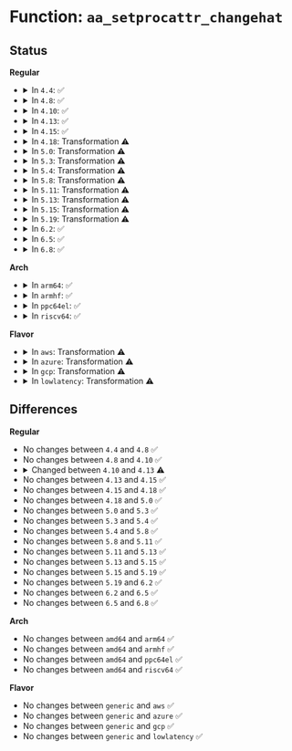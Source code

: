# Function: <code>aa_setprocattr_changehat</code>

## Status
<b>Regular</b>
<ul>
<li>
<details>
<summary>In <code>4.4</code>: ✅</summary>

```c
int aa_setprocattr_changehat(char *args, size_t size, int test);
```

**Collision:** Unique Global

**Inline:** No

**Transformation:** False

**Instances:**

```
In security/apparmor/procattr.c (ffffffff81382fe0)
Location: security/apparmor/procattr.c:105
Inline: False
Direct callers:
  - security/apparmor/lsm.c:apparmor_setprocattr
  - security/apparmor/lsm.c:apparmor_setprocattr
```
**Symbols:**

```
ffffffff81382fe0-ffffffff8138322c: aa_setprocattr_changehat (STB_GLOBAL)
```
</details>
</li>
<li>
<details>
<summary>In <code>4.8</code>: ✅</summary>

```c
int aa_setprocattr_changehat(char *args, size_t size, int test);
```

**Collision:** Unique Global

**Inline:** No

**Transformation:** False

**Instances:**

```
In security/apparmor/procattr.c (ffffffff813bd350)
Location: security/apparmor/procattr.c:105
Inline: False
Direct callers:
  - security/apparmor/lsm.c:apparmor_setprocattr
  - security/apparmor/lsm.c:apparmor_setprocattr
```
**Symbols:**

```
ffffffff813bd350-ffffffff813bd59c: aa_setprocattr_changehat (STB_GLOBAL)
```
</details>
</li>
<li>
<details>
<summary>In <code>4.10</code>: ✅</summary>

```c
int aa_setprocattr_changehat(char *args, size_t size, int test);
```

**Collision:** Unique Global

**Inline:** No

**Transformation:** False

**Instances:**

```
In security/apparmor/procattr.c (ffffffff813d4780)
Location: security/apparmor/procattr.c:105
Inline: False
Direct callers:
  - security/apparmor/lsm.c:apparmor_setprocattr
  - security/apparmor/lsm.c:apparmor_setprocattr
```
**Symbols:**

```
ffffffff813d4780-ffffffff813d49cc: aa_setprocattr_changehat (STB_GLOBAL)
```
</details>
</li>
<li>
<details>
<summary>In <code>4.13</code>: ✅</summary>

```c
int aa_setprocattr_changehat(char *args, size_t size, int flags);
```

**Collision:** Unique Global

**Inline:** No

**Transformation:** False

**Instances:**

```
In security/apparmor/procattr.c (ffffffff813e74a0)
Location: security/apparmor/procattr.c:106
Inline: False
Direct callers:
  - security/apparmor/lsm.c:apparmor_setprocattr
  - security/apparmor/lsm.c:apparmor_setprocattr
```
**Symbols:**

```
ffffffff813e74a0-ffffffff813e771f: aa_setprocattr_changehat (STB_GLOBAL)
```
</details>
</li>
<li>
<details>
<summary>In <code>4.15</code>: ✅</summary>

```c
int aa_setprocattr_changehat(char *args, size_t size, int flags);
```

**Collision:** Unique Global

**Inline:** No

**Transformation:** False

**Instances:**

```
In security/apparmor/procattr.c (ffffffff8140e700)
Location: security/apparmor/procattr.c:106
Inline: False
Direct callers:
  - security/apparmor/lsm.c:apparmor_setprocattr
  - security/apparmor/lsm.c:apparmor_setprocattr
```
**Symbols:**

```
ffffffff8140e700-ffffffff8140e971: aa_setprocattr_changehat (STB_GLOBAL)
```
</details>
</li>
<li>
<details>
<summary>In <code>4.18</code>: Transformation ⚠️</summary>

```c
int aa_setprocattr_changehat(char *args, size_t size, int flags);
```

**Collision:** Unique Global

**Inline:** No

**Transformation:** True

**Instances:**

```
In security/apparmor/procattr.c (0)
Location: security/apparmor/procattr.c:106
Inline: False
Direct callers:
  - security/apparmor/lsm.c:apparmor_setprocattr
  - security/apparmor/lsm.c:apparmor_setprocattr
```
**Symbols:**

```
ffffffff8144053d-ffffffff81440573: aa_setprocattr_changehat.cold.5 (STB_LOCAL)
ffffffff814402e0-ffffffff8144053d: aa_setprocattr_changehat (STB_GLOBAL)
```
</details>
</li>
<li>
<details>
<summary>In <code>5.0</code>: Transformation ⚠️</summary>

```c
int aa_setprocattr_changehat(char *args, size_t size, int flags);
```

**Collision:** Unique Global

**Inline:** No

**Transformation:** True

**Instances:**

```
In security/apparmor/procattr.c (0)
Location: security/apparmor/procattr.c:106
Inline: False
Direct callers:
  - security/apparmor/lsm.c:apparmor_setprocattr
  - security/apparmor/lsm.c:apparmor_setprocattr
```
**Symbols:**

```
ffffffff8145d422-ffffffff8145d458: aa_setprocattr_changehat.cold.5 (STB_LOCAL)
ffffffff8145d1d0-ffffffff8145d422: aa_setprocattr_changehat (STB_GLOBAL)
```
</details>
</li>
<li>
<details>
<summary>In <code>5.3</code>: Transformation ⚠️</summary>

```c
int aa_setprocattr_changehat(char *args, size_t size, int flags);
```

**Collision:** Unique Global

**Inline:** No

**Transformation:** True

**Instances:**

```
In security/apparmor/procattr.c (0)
Location: security/apparmor/procattr.c:102
Inline: False
Direct callers:
  - security/apparmor/lsm.c:apparmor_setprocattr
  - security/apparmor/lsm.c:apparmor_setprocattr
```
**Symbols:**

```
ffffffff8148a9a8-ffffffff8148a9de: aa_setprocattr_changehat.cold (STB_LOCAL)
ffffffff8148a750-ffffffff8148a9a8: aa_setprocattr_changehat (STB_GLOBAL)
```
</details>
</li>
<li>
<details>
<summary>In <code>5.4</code>: Transformation ⚠️</summary>

```c
int aa_setprocattr_changehat(char *args, size_t size, int flags);
```

**Collision:** Unique Global

**Inline:** No

**Transformation:** True

**Instances:**

```
In security/apparmor/procattr.c (0)
Location: security/apparmor/procattr.c:102
Inline: False
Direct callers:
  - security/apparmor/lsm.c:apparmor_setprocattr
  - security/apparmor/lsm.c:apparmor_setprocattr
```
**Symbols:**

```
ffffffff814a4868-ffffffff814a489e: aa_setprocattr_changehat.cold (STB_LOCAL)
ffffffff814a4610-ffffffff814a4868: aa_setprocattr_changehat (STB_GLOBAL)
```
</details>
</li>
<li>
<details>
<summary>In <code>5.8</code>: Transformation ⚠️</summary>

```c
int aa_setprocattr_changehat(char *args, size_t size, int flags);
```

**Collision:** Unique Global

**Inline:** No

**Transformation:** True

**Instances:**

```
In security/apparmor/procattr.c (0)
Location: security/apparmor/procattr.c:104
Inline: False
Direct callers:
  - security/apparmor/lsm.c:apparmor_setprocattr
  - security/apparmor/lsm.c:apparmor_setprocattr
```
**Symbols:**

```
ffffffff814ff79e-ffffffff814ff7d4: aa_setprocattr_changehat.cold (STB_LOCAL)
ffffffff814ff540-ffffffff814ff79e: aa_setprocattr_changehat (STB_GLOBAL)
```
</details>
</li>
<li>
<details>
<summary>In <code>5.11</code>: Transformation ⚠️</summary>

```c
int aa_setprocattr_changehat(char *args, size_t size, int flags);
```

**Collision:** Unique Global

**Inline:** No

**Transformation:** True

**Instances:**

```
In security/apparmor/procattr.c (0)
Location: security/apparmor/procattr.c:104
Inline: False
Direct callers:
  - security/apparmor/lsm.c:apparmor_setprocattr
  - security/apparmor/lsm.c:apparmor_setprocattr
```
**Symbols:**

```
ffffffff81bf16e9-ffffffff81bf171f: aa_setprocattr_changehat.cold (STB_LOCAL)
ffffffff8151c790-ffffffff8151c9ee: aa_setprocattr_changehat (STB_GLOBAL)
```
</details>
</li>
<li>
<details>
<summary>In <code>5.13</code>: Transformation ⚠️</summary>

```c
int aa_setprocattr_changehat(char *args, size_t size, int flags);
```

**Collision:** Unique Global

**Inline:** No

**Transformation:** True

**Instances:**

```
In security/apparmor/procattr.c (0)
Location: security/apparmor/procattr.c:104
Inline: False
Direct callers:
  - security/apparmor/lsm.c:apparmor_setprocattr
  - security/apparmor/lsm.c:apparmor_setprocattr
```
**Symbols:**

```
ffffffff81be36f9-ffffffff81be372f: aa_setprocattr_changehat.cold (STB_LOCAL)
ffffffff81522fa0-ffffffff815231fe: aa_setprocattr_changehat (STB_GLOBAL)
```
</details>
</li>
<li>
<details>
<summary>In <code>5.15</code>: Transformation ⚠️</summary>

```c
int aa_setprocattr_changehat(char *args, size_t size, int flags);
```

**Collision:** Unique Global

**Inline:** No

**Transformation:** True

**Instances:**

```
In security/apparmor/procattr.c (0)
Location: security/apparmor/procattr.c:104
Inline: False
Direct callers:
  - security/apparmor/lsm.c:apparmor_setprocattr
  - security/apparmor/lsm.c:apparmor_setprocattr
```
**Symbols:**

```
ffffffff81cd659d-ffffffff81cd6608: aa_setprocattr_changehat.cold (STB_LOCAL)
ffffffff81581210-ffffffff81581475: aa_setprocattr_changehat (STB_GLOBAL)
```
</details>
</li>
<li>
<details>
<summary>In <code>5.19</code>: Transformation ⚠️</summary>

```c
int aa_setprocattr_changehat(char *args, size_t size, int flags);
```

**Collision:** Unique Global

**Inline:** No

**Transformation:** True

**Instances:**

```
In security/apparmor/procattr.c (0)
Location: security/apparmor/procattr.c:102
Inline: False
Direct callers:
  - security/apparmor/lsm.c:apparmor_setprocattr
  - security/apparmor/lsm.c:apparmor_setprocattr
```
**Symbols:**

```
ffffffff81e8943e-ffffffff81e8949f: aa_setprocattr_changehat.cold (STB_LOCAL)
ffffffff816203a0-ffffffff81620631: aa_setprocattr_changehat (STB_GLOBAL)
```
</details>
</li>
<li>
<details>
<summary>In <code>6.2</code>: ✅</summary>

```c
int aa_setprocattr_changehat(char *args, size_t size, int flags);
```

**Collision:** Unique Global

**Inline:** No

**Transformation:** False

**Instances:**

```
In security/apparmor/procattr.c (ffffffff816d37f0)
Location: security/apparmor/procattr.c:99
Inline: False
Direct callers:
  - security/apparmor/lsm.c:apparmor_setprocattr
  - security/apparmor/lsm.c:apparmor_setprocattr
```
**Symbols:**

```
ffffffff816d37f0-ffffffff816d3a8f: aa_setprocattr_changehat (STB_GLOBAL)
```
</details>
</li>
<li>
<details>
<summary>In <code>6.5</code>: ✅</summary>

```c
int aa_setprocattr_changehat(char *args, size_t size, int flags);
```

**Collision:** Unique Global

**Inline:** No

**Transformation:** False

**Instances:**

```
In security/apparmor/procattr.c (ffffffff8170c6c0)
Location: security/apparmor/procattr.c:99
Inline: False
Direct callers:
  - security/apparmor/lsm.c:apparmor_setprocattr
  - security/apparmor/lsm.c:apparmor_setprocattr
```
**Symbols:**

```
ffffffff8170c6c0-ffffffff8170c92d: aa_setprocattr_changehat (STB_GLOBAL)
```
</details>
</li>
<li>
<details>
<summary>In <code>6.8</code>: ✅</summary>

```c
int aa_setprocattr_changehat(char *args, size_t size, int flags);
```

**Collision:** Unique Global

**Inline:** No

**Transformation:** False

**Instances:**

```
In security/apparmor/procattr.c (ffffffff8174a450)
Location: security/apparmor/procattr.c:101
Inline: False
Direct callers:
  - security/apparmor/lsm.c:do_setattr
  - security/apparmor/lsm.c:do_setattr
```
**Symbols:**

```
ffffffff8174a450-ffffffff8174a6bd: aa_setprocattr_changehat (STB_GLOBAL)
```
</details>
</li>
</ul>
<b>Arch</b>
<ul>
<li>
<details>
<summary>In <code>arm64</code>: ✅</summary>

```c
int aa_setprocattr_changehat(char *args, size_t size, int flags);
```

**Collision:** Unique Global

**Inline:** No

**Transformation:** False

**Instances:**

```
In security/apparmor/procattr.c (ffff80001059a3e0)
Location: security/apparmor/procattr.c:102
Inline: False
Direct callers:
  - security/apparmor/lsm.c:apparmor_setprocattr
  - security/apparmor/lsm.c:apparmor_setprocattr
```
**Symbols:**

```
ffff80001059a3e0-ffff80001059a68c: aa_setprocattr_changehat (STB_GLOBAL)
```
</details>
</li>
<li>
<details>
<summary>In <code>armhf</code>: ✅</summary>

```c
int aa_setprocattr_changehat(char *args, size_t size, int flags);
```

**Collision:** Unique Global

**Inline:** No

**Transformation:** False

**Instances:**

```
In security/apparmor/procattr.c (c074b4f8)
Location: security/apparmor/procattr.c:102
Inline: False
Direct callers:
  - security/apparmor/lsm.c:apparmor_setprocattr
  - security/apparmor/lsm.c:apparmor_setprocattr
```
**Symbols:**

```
c074b4f8-c074b7d4: aa_setprocattr_changehat (STB_GLOBAL)
```
</details>
</li>
<li>
<details>
<summary>In <code>ppc64el</code>: ✅</summary>

```c
int aa_setprocattr_changehat(char *args, size_t size, int flags);
```

**Collision:** Unique Global

**Inline:** No

**Transformation:** False

**Instances:**

```
In security/apparmor/procattr.c (c0000000007119c0)
Location: security/apparmor/procattr.c:102
Inline: False
Direct callers:
  - security/apparmor/lsm.c:apparmor_setprocattr
  - security/apparmor/lsm.c:apparmor_setprocattr
```
**Symbols:**

```
c0000000007119c0-c000000000711d6c: aa_setprocattr_changehat (STB_GLOBAL)
```
</details>
</li>
<li>
<details>
<summary>In <code>riscv64</code>: ✅</summary>

```c
int aa_setprocattr_changehat(char *args, size_t size, int flags);
```

**Collision:** Unique Global

**Inline:** No

**Transformation:** False

**Instances:**

```
In security/apparmor/procattr.c (ffffffe0003e68f8)
Location: security/apparmor/procattr.c:102
Inline: False
Direct callers:
  - security/apparmor/lsm.c:apparmor_setprocattr
  - security/apparmor/lsm.c:apparmor_setprocattr
```
**Symbols:**

```
ffffffe0003e68f8-ffffffe0003e6b04: aa_setprocattr_changehat (STB_GLOBAL)
```
</details>
</li>
</ul>
<b>Flavor</b>
<ul>
<li>
<details>
<summary>In <code>aws</code>: Transformation ⚠️</summary>

```c
int aa_setprocattr_changehat(char *args, size_t size, int flags);
```

**Collision:** Unique Global

**Inline:** No

**Transformation:** True

**Instances:**

```
In security/apparmor/procattr.c (0)
Location: security/apparmor/procattr.c:102
Inline: False
Direct callers:
  - security/apparmor/lsm.c:apparmor_setprocattr
  - security/apparmor/lsm.c:apparmor_setprocattr
```
**Symbols:**

```
ffffffff8149ce48-ffffffff8149ce7e: aa_setprocattr_changehat.cold (STB_LOCAL)
ffffffff8149cbf0-ffffffff8149ce48: aa_setprocattr_changehat (STB_GLOBAL)
```
</details>
</li>
<li>
<details>
<summary>In <code>azure</code>: Transformation ⚠️</summary>

```c
int aa_setprocattr_changehat(char *args, size_t size, int flags);
```

**Collision:** Unique Global

**Inline:** No

**Transformation:** True

**Instances:**

```
In security/apparmor/procattr.c (0)
Location: security/apparmor/procattr.c:102
Inline: False
Direct callers:
  - security/apparmor/lsm.c:apparmor_setprocattr
  - security/apparmor/lsm.c:apparmor_setprocattr
```
**Symbols:**

```
ffffffff8148d868-ffffffff8148d89e: aa_setprocattr_changehat.cold (STB_LOCAL)
ffffffff8148d610-ffffffff8148d868: aa_setprocattr_changehat (STB_GLOBAL)
```
</details>
</li>
<li>
<details>
<summary>In <code>gcp</code>: Transformation ⚠️</summary>

```c
int aa_setprocattr_changehat(char *args, size_t size, int flags);
```

**Collision:** Unique Global

**Inline:** No

**Transformation:** True

**Instances:**

```
In security/apparmor/procattr.c (0)
Location: security/apparmor/procattr.c:102
Inline: False
Direct callers:
  - security/apparmor/lsm.c:apparmor_setprocattr
  - security/apparmor/lsm.c:apparmor_setprocattr
```
**Symbols:**

```
ffffffff81498ee8-ffffffff81498f1e: aa_setprocattr_changehat.cold (STB_LOCAL)
ffffffff81498c90-ffffffff81498ee8: aa_setprocattr_changehat (STB_GLOBAL)
```
</details>
</li>
<li>
<details>
<summary>In <code>lowlatency</code>: Transformation ⚠️</summary>

```c
int aa_setprocattr_changehat(char *args, size_t size, int flags);
```

**Collision:** Unique Global

**Inline:** No

**Transformation:** True

**Instances:**

```
In security/apparmor/procattr.c (0)
Location: security/apparmor/procattr.c:102
Inline: False
Direct callers:
  - security/apparmor/lsm.c:apparmor_setprocattr
  - security/apparmor/lsm.c:apparmor_setprocattr
```
**Symbols:**

```
ffffffff814b1068-ffffffff814b109e: aa_setprocattr_changehat.cold (STB_LOCAL)
ffffffff814b0e10-ffffffff814b1068: aa_setprocattr_changehat (STB_GLOBAL)
```
</details>
</li>
</ul>

## Differences
<b>Regular</b>
<ul>
<li>
No changes between <code>4.4</code> and <code>4.8</code> ✅
</li>
<li>
No changes between <code>4.8</code> and <code>4.10</code> ✅
</li>
<li>
<details>
<summary>Changed between <code>4.10</code> and <code>4.13</code> ⚠️</summary>
<ul>
<li>
<b>Param added. </b>
<code>int flags</code>
</li>
<li>
<b>Param removed. </b>
<code>int test</code>
</li>
</ul>
</details>
</li>
<li>
No changes between <code>4.13</code> and <code>4.15</code> ✅
</li>
<li>
No changes between <code>4.15</code> and <code>4.18</code> ✅
</li>
<li>
No changes between <code>4.18</code> and <code>5.0</code> ✅
</li>
<li>
No changes between <code>5.0</code> and <code>5.3</code> ✅
</li>
<li>
No changes between <code>5.3</code> and <code>5.4</code> ✅
</li>
<li>
No changes between <code>5.4</code> and <code>5.8</code> ✅
</li>
<li>
No changes between <code>5.8</code> and <code>5.11</code> ✅
</li>
<li>
No changes between <code>5.11</code> and <code>5.13</code> ✅
</li>
<li>
No changes between <code>5.13</code> and <code>5.15</code> ✅
</li>
<li>
No changes between <code>5.15</code> and <code>5.19</code> ✅
</li>
<li>
No changes between <code>5.19</code> and <code>6.2</code> ✅
</li>
<li>
No changes between <code>6.2</code> and <code>6.5</code> ✅
</li>
<li>
No changes between <code>6.5</code> and <code>6.8</code> ✅
</li>
</ul>
<b>Arch</b>
<ul>
<li>
No changes between <code>amd64</code> and <code>arm64</code> ✅
</li>
<li>
No changes between <code>amd64</code> and <code>armhf</code> ✅
</li>
<li>
No changes between <code>amd64</code> and <code>ppc64el</code> ✅
</li>
<li>
No changes between <code>amd64</code> and <code>riscv64</code> ✅
</li>
</ul>
<b>Flavor</b>
<ul>
<li>
No changes between <code>generic</code> and <code>aws</code> ✅
</li>
<li>
No changes between <code>generic</code> and <code>azure</code> ✅
</li>
<li>
No changes between <code>generic</code> and <code>gcp</code> ✅
</li>
<li>
No changes between <code>generic</code> and <code>lowlatency</code> ✅
</li>
</ul>

